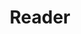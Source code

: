 --- 
title: "Reader"
publishdate: "2019-3-14T16:48:46+02:00"
src: "https://365manga.net/manga/reader"
image: "https://data.365manga.net/images/thumbnails/24674-reader.jpg"
description: "Kurita Yomi suffers from an unfortunate affliction -- when she sleeps her body can be possessed by others. She benefits in her own way from these experiences though..."
---